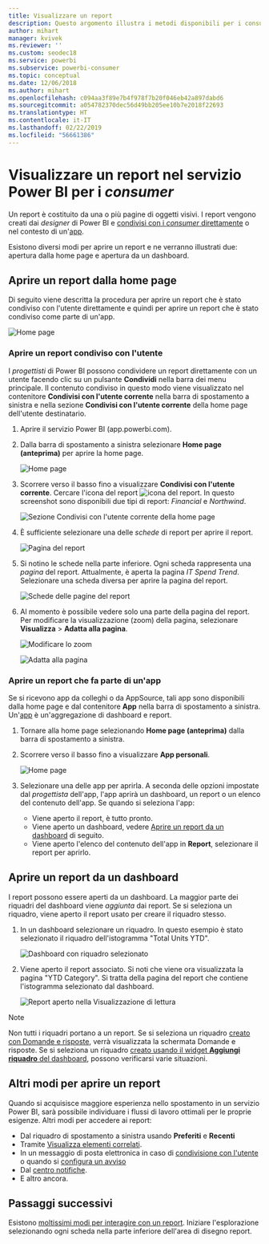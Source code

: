 ```yaml
---
title: Visualizzare un report
description: Questo argomento illustra i metodi disponibili per i consumer e gli utenti finali di Power BI per aprire e visualizzare un report di Power BI.
author: mihart
manager: kvivek
ms.reviewer: ''
ms.custom: seodec18
ms.service: powerbi
ms.subservice: powerbi-consumer
ms.topic: conceptual
ms.date: 12/06/2018
ms.author: mihart
ms.openlocfilehash: c094aa3f89e7b4f978f7b20f046eb42a897dabd6
ms.sourcegitcommit: a054782370dec56d49bb205ee10b7e2018f22693
ms.translationtype: HT
ms.contentlocale: it-IT
ms.lasthandoff: 02/22/2019
ms.locfileid: "56661386"
---
```

# <a name="view-a-report-in-power-bi-service-for-consumers"></a>Visualizzare un report nel servizio Power BI per i *consumer*
Un report è costituito da una o più pagine di oggetti visivi. I report vengono creati dai *designer* di Power BI e [condivisi con i *consumer* direttamente](end-user-shared-with-me.md) o nel contesto di un'[app](end-user-apps.md). 

Esistono diversi modi per aprire un report e ne verranno illustrati due: apertura dalla home page e apertura da un dashboard. 

<!-- add art-->


## <a name="open-a-report-from-your-home-page"></a>Aprire un report dalla home page
Di seguito viene descritta la procedura per aprire un report che è stato condiviso con l'utente direttamente e quindi per aprire un report che è stato condiviso come parte di un'app.

   ![Home page](./media/end-user-report-open/power-bi-home.png)

### <a name="open-a-report-that-has-been-shared-with-you"></a>Aprire un report condiviso con l'utente
I *progettisti* di Power BI possono condividere un report direttamente con un utente facendo clic su un pulsante **Condividi** nella barra dei menu principale. Il contenuto condiviso in questo modo viene visualizzato nel contenitore **Condivisi con l'utente corrente** nella barra di spostamento a sinistra e nella sezione **Condivisi con l'utente corrente** della home page dell'utente destinatario.

1. Aprire il servizio Power BI (app.powerbi.com).

2. Dalla barra di spostamento a sinistra selezionare **Home page (anteprima)** per aprire la home page.  

   ![Home page](./media/end-user-report-open/power-bi-select-home.png)
   
3. Scorrere verso il basso fino a visualizzare **Condivisi con l'utente corrente**. Cercare l'icona del report ![icona del report](./media/end-user-report-open/power-bi-report-icon.png). In questo screenshot sono disponibili due tipi di report: *Financial* e *Northwind*. 
   
   ![Sezione Condivisi con l'utente corrente della home page](./media/end-user-report-open/power-bi-shared.png)

4. È sufficiente selezionare una delle *schede* di report per aprire il report.

   ![Pagina del report](./media/end-user-report-open/power-bi-report1.png)

5. Si notino le schede nella parte inferiore. Ogni scheda rappresenta una *pagina* del report. Attualmente, è aperta la pagina *IT Spend Trend*. Selezionare una scheda diversa per aprire la pagina del report. 

   ![Schede delle pagine del report](./media/end-user-report-open/power-bi-tabs.png)

6. Al momento è possibile vedere solo una parte della pagina del report. Per modificare la visualizzazione (zoom) della pagina, selezionare **Visualizza** > **Adatta alla pagina**.

   ![Modificare lo zoom](./media/end-user-report-open/power-bi-fit.png)

   ![Adatta alla pagina](./media/end-user-report-open/power-bi-report2.png)

### <a name="open-a-report-that-is-part-of-an-app"></a>Aprire un report che fa parte di un'app
Se si ricevono app da colleghi o da AppSource, tali app sono disponibili dalla home page e dal contenitore **App** nella barra di spostamento a sinistra. Un'[app](end-user-apps.md) è un'aggregazione di dashboard e report.

1. Tornare alla home page selezionando **Home page (anteprima)** dalla barra di spostamento a sinistra.

7. Scorrere verso il basso fino a visualizzare **App personali**.

   ![Home page](./media/end-user-report-open/power-bi-my-apps.png)

8. Selezionare una delle app per aprirla. A seconda delle opzioni impostate dal *progettista* dell'app, l'app aprirà un dashboard, un report o un elenco del contenuto dell'app. Se quando si seleziona l'app:
    - Viene aperto il report, è tutto pronto.
    - Viene aperto un dashboard, vedere [Aprire un report da un dashboard](#Open-a-report-from-a-dashboard) di seguito.
    - Viene aperto l'elenco del contenuto dell'app in **Report**, selezionare il report per aprirlo.


## <a name="open-a-report-from-a-dashboard"></a>Aprire un report da un dashboard
I report possono essere aperti da un dashboard. La maggior parte dei riquadri del dashboard viene *aggiunta* dai report. Se si seleziona un riquadro, viene aperto il report usato per creare il riquadro stesso. 

1. In un dashboard selezionare un riquadro. In questo esempio è stato selezionato il riquadro dell'istogramma "Total Units YTD".

    ![Dashboard con riquadro selezionato](./media/end-user-report-open/power-bi-dashboard.png)

2.  Viene aperto il report associato. Si noti che viene ora visualizzata la pagina "YTD Category". Si tratta della pagina del report che contiene l'istogramma selezionato dal dashboard.

    ![Report aperto nella Visualizzazione di lettura](./media/end-user-report-open/power-bi-report-new.png)

> [!NOTE]
> Non tutti i riquadri portano a un report. Se si seleziona un riquadro [creato con Domande e risposte](end-user-q-and-a.md), verrà visualizzata la schermata Domande e risposte. Se si seleziona un riquadro [creato usando il widget **Aggiungi riquadro** del dashboard](../service-dashboard-add-widget.md), possono verificarsi varie situazioni.  


##  <a name="still-more-ways-to-open-a-report"></a>Altri modi per aprire un report
Quando si acquisisce maggiore esperienza nello spostamento in un servizio Power BI, sarà possibile individuare i flussi di lavoro ottimali per le proprie esigenze. Altri modi per accedere ai report:
- Dal riquadro di spostamento a sinistra usando **Preferiti** e **Recenti**    
- Tramite [Visualizza elementi correlati](end-user-related.md).    
- In un messaggio di posta elettronica in caso di [condivisione con l'utente](../service-share-reports.md) o quando si [configura un avviso](end-user-alerts.md)    
- Dal [centro notifiche](end-user-notification-center.md).    
- E altro ancora.

## <a name="next-steps"></a>Passaggi successivi
Esistono [moltissimi modi per interagire con un report](end-user-reading-view.md).  Iniziare l'esplorazione selezionando ogni scheda nella parte inferiore dell'area di disegno report.

